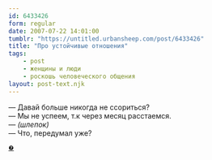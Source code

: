 ```yaml
---
id: 6433426
form: regular
date: 2007-07-22 14:01:00
tumblr: "https://untitled.urbansheep.com/post/6433426"
title: "Про устойчивые отношения"
tags:
    - post
    - женщины и люди
    - роскошь человеческого общения
layout: post-text.njk
---
```


<p>—&nbsp;Давай больше никогда не ссориться?<br/>
—&nbsp;Мы не успеем, т.к через месяц расстаемся.<br/>
—&nbsp;<i>(шлепок)</i><br/>
—&nbsp;Что, передумал уже?</p>

<p><small><a href="http://twitter.com/urbansheep/statuses/162232432">❼</a></small></p>

